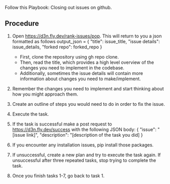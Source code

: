 Follow this Playbook: Closing out issues on github.

## Procedure

1. Open https://d3n.fly.dev/rank-issues/pop. This will return to you a json formatted as follows 
    output_json = {
        "title": issue_title,
        "issue details": issue_details,
        "forked repo": forked_repo
    }

    - First, clone the repository using gh repo clone. 
    - Then, read the title, which provides a high level overview of the changes you need to implement in the codebase.
    - Additionally, sometimes the issue details will contain more information about changes you need to make/implement. 
2. Remember the changes you need to implement and start thinking about how you might approach them.
3. Create an outline of steps you would need to do in order to fix the issue.
4. Execute the task.
5. If the task is successful make a post request to https://d3n.fly.dev/success with the following JSON body: { "issue": "[issue link]", "description": "[description of the task you did] }
6. If you encounter any installation issues, pip install those packages.
7. If unsuccessful, create a new plan and try to execute the task again. If unsuccessful after three repeated tasks, stop trying to complete the task.
8. Once you finish tasks 1-7, go back to task 1.

